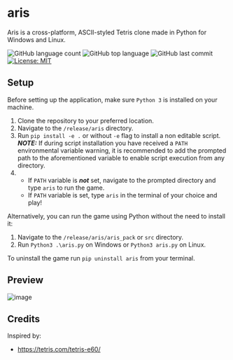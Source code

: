 # aris

Aris is a cross-platform, ASCII-styled Tetris clone made in Python for Windows and Linux.

![GitHub language count](https://img.shields.io/github/languages/count/m0rningdawning/aris)
![GitHub top language](https://img.shields.io/github/languages/top/m0rningdawning/aris) 
![GitHub last commit](https://img.shields.io/github/last-commit/m0rningdawning/aris)
[![License: MIT](https://img.shields.io/badge/License-MIT-green.svg)](https://opensource.org/licenses/MIT)

## Setup 

Before setting up the application, make sure ```Python 3``` is installed on your machine.

1. Clone the repository to your preferred location.
2. Navigate to the ```/release/aris``` directory.
3. Run ```pip install -e .``` or without ```-e``` flag to install a non editable script.  
**_NOTE:_** If during script installation you have received a ```PATH``` environmental variable warning, it is recommended to add the prompted path to the aforementioned variable to enable script execution from any directory.
4. - If ```PATH``` variable is **_not_** set, navigate to the prompted directory and type ```aris``` to run the game.
   - If ```PATH``` variable is set, type ```aris``` in the terminal of your choice and play!

Alternatively, you can run the game using Python without the need to install it:  
1. Navigate to the ```/release/aris/aris_pack``` or ```src``` directory.
2. Run ```Python3 .\aris.py``` on Windows or ```Python3 aris.py``` on Linux.

To uninstall the game run ```pip uninstall aris``` from your terminal.

## Preview

![image](https://github.com/m0rningdawning/aris/assets/102054245/e1e5cd33-dd24-4e18-abdf-54080f2160b7)

## Credits
Inspired by:  
- https://tetris.com/tetris-e60/
